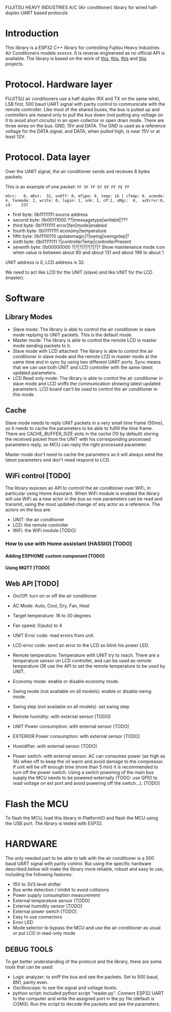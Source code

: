 FUJITSU HEAVY INDUSTRIES A/C (Air conditioner) library for wired half-duplex UART based protocols

# Introduction
This library is a ESP32 C++ library for controlling Fujitsu Heavy Industries Air Conditioners models xxxxxx. It is reverse enginereed as no official API is available. The library is based on the work of [this](), [this](), [this]() and [this]() projects.

# Protocol. Hardware layer
FUJITSU air conditioners use a half duplex (RX and TX on the same wire), LSB first, 500 baud UART signal with parity control to communicate with the remote controller. 
Like most of the shared buses, the bus is pulled up and controllers are meand only to pull the bus down (not putting any voltage on it to avoid short circuits) in an open collector or open drain mode.
There are three wires on the bus: GND, 15V and DATA. The GND is used as a reference voltage for the DATA signal, and DATA, when pulled high, is near 15V or at least 12V.

# Protocol. Data layer
Over the UART signal, the air conditioner sends and receives 8 bytes packets. 

This is an example of one packet:
```FF 5F FF D7 EF FF FE FF```

```mSrc:   0, mDst:  32, onOff: 0, mType: 0, temp: 16 | cTemp: 0, acmode: 4, fanmode: 2, write: 0, login: 1, unk: 1, cP:1, uMgc:  0,  acError:0, id:    237```
- first byte:   0b11111111  source address
- second byte:  0b00111000  ??|messagetype|writebit|???
- third byte:   0b11111111  error|fan|mode|enabled
- fourth byte:  0b11111111  economy|temperature
- fifth byte:   0b11110110  updatemagic|?|swing|swingstep|?
- sixth byte:   0b01111111  ?|controllerTemp|controllerPresent
- seventh byte: 0b00000000  ?|?|?|?|?|?|?|? Show maintenance mode icon when value is between about 60 and about 131 and about 196 to about 1

UNIT address is 0, LCD address is 32. 

We need to act like LCD for the UNIT (slave) and like UNIT for the LCD (master).

# Software
## Library Modes
- Slave mode: The library is able to control the air conditioner in slave mode replying to UNIT packets. This is the default mode.
- Master mode: The library is able to control the remote LCD in master mode sending packets to it.
- Slave mode with LCD attached: The library is able to control the air conditioner in slave mode and the remote LCD in master mode at the same time and in sync by using two different UART ports. Sync means that we can use both UNIT and LCD controller with the same latest updated parameters.
- LCD Read only mode: The library is able to control the air conditioner in slave mode and LCD sniffs the communication showing latest updated parameters. LCD board can't be used to control the air conditioner in this mode.

## Cache
Slave mode needs to reply UNIT packets in a very small time frame (50ms), so it needs to cache the parameters to be able to fulfill the time frame.
There are CACHE_BUFFER_SIZE slots in the cache (10 by default) storing the received packet from the UNIT with his corresponding processed parameters reply, so MCU can reply the right processed parameter.

Master mode don't need to cache the parameters as it will always send the latest parameters and don't need respond to LCD.

## WiFi control [TODO]
The library exposes an API to controll the air conditioner over WiFi, in particular using Home Assistant.
When WiFi module is enabled the library will use WiFi as a new actor in the bus so now parameters can be read and transmit, using the most updated change of any actor as a reference.
The actors on the bus are:
- UNIT: the air conditioner
- LCD: the remote controller
- WiFi: the WiFi module [TODO]

### How to use with Home assistant (HASSIO) [TODO]
#### Adding ESPHOME custom component [TODO]
#### Using MQTT [TODO]

## Web API [TODO]
- On/Off: turn on or off the air conditioner
- AC Mode: Auto, Cool, Dry, Fan, Heat
- Target temperature: 16 to 30 degrees
- Fan speed: 0(auto) to 4
- UNIT Error code: read errors from unit.
- LCD error code: send an error to the LCD so blink his power LED.
- Remote temperature: Temperature with UNIT try to reach. There are a temperature sensor on LCD controller, and can be used as remote temperature OR use the API to set the remote temperature to be used by UNIT.
- Economy mode: enable or disable economy mode.
- Swing mode (not available on all models): enable or disable swing mode.
- Swing step (not available on all models): set swing step.

- Remote humidity: with external sensor [TODO]
- UNIT Power consumption: with external sensor [TODO]
- EXTERIOR Power consumption: with external sensor [TODO]
- Humidifier: with external sensor [TODO]
- Power switch: with external sensor. AC can consumes power (as high as 1A) when off to keep the oil warm and avoid damage to the compressor. If unit will be off enough time (more than 5 min) it is recommended to turn off the power switch. Using a switch powering of the main bus supply the MCU needs to be powered externally (TODO: use GPIO to read voltage on ext port and avoid powering off the switch...). [TODO]

# Flash the MCU
To flash the MCU, load this library in PlatformIO and flash the MCU using the USB port. The library is tested with ESP32.

# HARDWARE
The only needed part to be able to talk with the air conditioner is a 500 baud UART signal with parity control. But using the specific hardware described below will make the library more reliable, robust and easy to use, including the following features:
- 15V to 3V3 level shifter
- Bus write detection / inhibit to avoid collisions
- Power supply consumption measurement
- External temperature sensor [TODO]
- External humidity sensor [TODO]
- External power switch [TODO]
- Easy to use connectors
- Error LED
- Mode selector to bypass the MCU and use the air conditioner as usual or put LCD in read-only mode

## DEBUG TOOLS
To get better understanding of the protocol and the library, there are some tools that can be used:
- Logic analyzer: to sniff the bus and see the packets. Set to 500 baud, 8N1, parity even.
- Oscilloscope: to see the signal and voltage levels.
- python script: included python script "reader.py". Connect ESP32 UART to the computer and write the assigned port in the py file (default is COM3). Run the script to decode the packets and see the parameters.